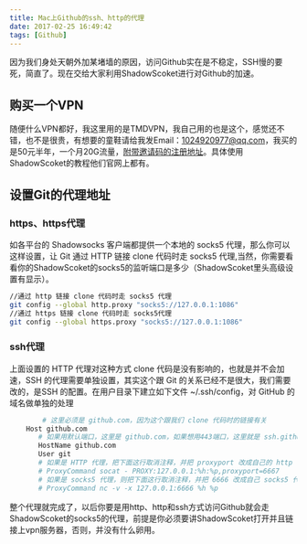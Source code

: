 ```yaml
---
title: Mac上Github的ssh、http的代理
date: 2017-02-25 16:49:42
tags: [Github]
---
```

因为我们身处天朝外加某堵墙的原因，访问Github实在是不稳定，SSH慢的要死，简直了。现在交给大家利用ShadowScoket进行对Github的加速。
## 购买一个VPN
随便什么VPN都好，我这里用的是TMDVPN，我自己用的也是这个，感觉还不错，也不是很贵，有想要的童鞋请给我发Email：1024920977@qq.com，我买的是50元半年，一个月20G流量，[附带邀请码的注册地址](http://www.tmdvpn.cn/auth/register?code=PlMq479CNDyxOdjmFg)。具体使用ShadowScoket的教程他们官网上都有。

## 设置Git的代理地址

### https、https代理
如各平台的 Shadowsocks 客户端都提供一个本地的 socks5 代理，那么你可以这样设置，让 Git 通过 HTTP 链接 clone 代码时走 socks5 代理,当然，你需要看看你的ShadowScoket的socks5的监听端口是多少（ShadowScoket里头高级设置有显示）。
```bash
//通过 http 链接 clone 代码时走 socks5 代理
git config --global http.proxy "socks5://127.0.0.1:1086"
//通过 https 链接 clone 代码时走 socks5代理
git config --global https.proxy "socks5://127.0.0.1:1086"
```
### ssh代理
上面设置的 HTTP 代理对这种方式 clone 代码是没有影响的，也就是并不会加速，SSH 的代理需要单独设置，其实这个跟 Git 的关系已经不是很大，我们需要改的，是SSH 的配置。在用户目录下建立如下文件 ~/.ssh/config，对 GitHub 的域名做单独的处理
```bash
        # 这里必须是 github.com，因为这个跟我们 clone 代码时的链接有关
    Host github.com
       # 如果用默认端口，这里是 github.com，如果想用443端口，这里就是 ssh.github.com详见 https://help.github.com/articles/using-ssh-over-the-https-port/
       HostName github.com
       User git
       # 如果是 HTTP 代理，把下面这行取消注释，并把 proxyport 改成自己的 http 代理的端口
       # ProxyCommand socat - PROXY:127.0.0.1:%h:%p,proxyport=6667
       # 如果是 socks5 代理，则把下面这行取消注释，并把 6666 改成自己 socks5 代理的端口
       # ProxyCommand nc -v -x 127.0.0.1:6666 %h %p
```
整个代理就完成了，以后你要是用http、http和ssh方式访问Github就会走ShadowScoket的socks5的代理，前提是你必须要讲ShadowScoket打开并且链接上vpn服务器，否则，并没有什么卵用。

